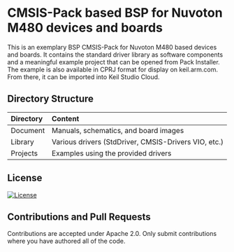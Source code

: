 # CMSIS-Pack based BSP for Nuvoton M480 devices and boards

This is an exemplary BSP CMSIS-Pack for Nuvoton M480 based devices and boards. It contains the standard driver library as
software components and a meaningful example project that can be opened from Pack Installer. The example is also available
in CPRJ format for display on keil.arm.com. From there, it can be imported into Keil Studio Cloud.

## Directory Structure

| Directory            | Content                                                   |                
|:-------------------- |:--------------------------------------------------------- |
| Document             | Manuals, schematics, and board images                     |
| Library              | Various drivers (StdDriver, CMSIS-Drivers VIO, etc.)      |
| Projects             | Examples using the provided drivers                       |

## License

[![License](https://img.shields.io/badge/License-Apache%202.0-blue.svg)](https://opensource.org/licenses/Apache-2.0)

## Contributions and Pull Requests

Contributions are accepted under Apache 2.0. Only submit contributions where you have authored all of the code.

